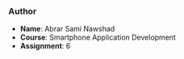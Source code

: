 ### Author
- **Name**: Abrar Sami Nawshad
- **Course**: Smartphone Application Development
- **Assignment**: 6

